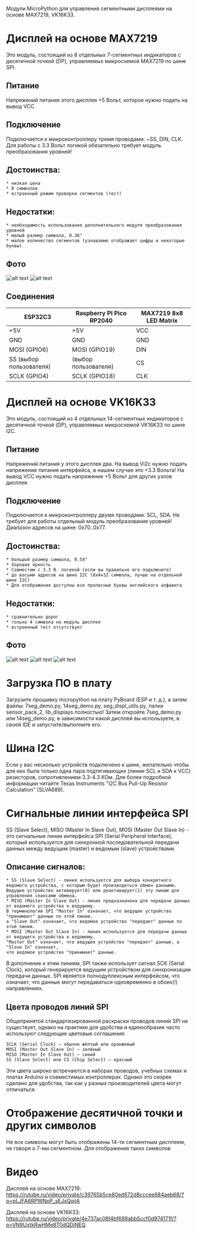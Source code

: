 Модули MicroPython для управления сегментными дисплеями на основе MAX7219, VK16K33.

# Дисплей на основе MAX7219
Это модуль, состоящий из 8 отдельных 7-сегментных индикаторов с десятичной точкой (DP), 
управляемых микросхемой MAX7219 по шине SPI.

## Питание
Напряжений питания этого дисплея +5 Вольт, которое нужно подать на вывод VCC. 

## Подключение
Подключается к микроконтроллеру тремя проводами: ~SS, DIN, CLK. 
Для работы с 3.3 Вольт логикой обязательно требует модуль преобразования уровней!

## Достоинства: 
    * низкая цена
    * 8 символов
    * встроенный режим проверки сегментов (тест)

## Недостатки:
    * необходимость использования дополнительного модуля преобразования уровней
    * малый размер символа, 0.36"
    * малое количество сегментов (узнаваемо отображает цифры и некоторые буквы)

## Фото
![alt text](https://github.com/octaprog7/seg_displays/blob/master/pics/display_max7219_close_view.JPG)
![alt text](https://github.com/octaprog7/seg_displays/blob/master/pics/display_max7219_rear_view.JPG)

## Соединения
  
| ESP32C3                   | Raspberry PI Pico RP2040 | MAX7219 8x8 LED Matrix   |
|---------------------------|--------------------------|--------------------------|
| +5V                       | +5V                      | VCC                      |
| GND                       | GND                      | GND                      |
| MOSI (GPIO6)              | MOSI (GPIO19)            | DIN                      |
| SS   (выбор пользователя) | (выбор пользователя)     | CS                       |
| SCLK (GPIO4)              | SCLK (GPIO18)            | CLK                      |

# Дисплей на основе VK16K33
Это модуль, состоящий из 4 отдельных 14-сегментных индикаторов с десятичной точкой (DP), 
управляемых микросхемой VK16K33 по шине I2C.

## Питание
Напряжений питания у этого дисплея два. На вывод Vi2c нужно подать напряжение питания интерфейса,
в нашем случае это +3.3 Вольта! На вывод VСС нужно подать напряжение +5 Вольт для других узлов дисплея. 

## Подключение
Подключается к микроконтроллеру двумя проводами: SCL, SDA.
Не требует для работы отдельный модуль преобразования уровней!
Диапазон адресов на шине: 0x70..0x77.

## Достоинства: 
    * большой размер символа, 0.54"
    * Хорошая яркость
    * Совместим с 3.3 В. логикой (если вы правильно его подключите)
    * до восьми адресов на шине I2C (8x4=32 символа, лучше на отдельной шине I2C)
    * Для отображения доступны все прописные буквы английского алфавита 

## Недостатки:
    * сравнительно дорог
    * только 4 символа на модуль дисплея
    * встроенный тест отсутствует

## Фото
![alt text](https://github.com/octaprog7/seg_displays/blob/master/pics/display_vk16k33_4x1.JPG)
![alt text](https://github.com/octaprog7/seg_displays/blob/master/pics/display_vk16k33_close_view.JPG)
![alt text](https://github.com/octaprog7/seg_displays/blob/master/pics/display_vk16k33_rear_view.JPG)


# Загрузка ПО в плату
Загрузите прошивку micropython на плату PyBoard (ESP и т. д.), а затем файлы: 7seg_demo.py, 14seg_demo.py, seg_displ_utils.py, 
папки sensor_pack_2, lib_displays полностью!
Затем откройте 7seg_demo.py или 14seg_demo.py, в зависимости какой дисплей вы используете, в своей IDE и запустите/выполните его.

# Шина I2C
Если у вас несколько устройств подключено к шине, желательно чтобы для них была только одна пара
подтягивающих (линии SCL и SDA к VCC) резисторов, сопротивлением 3.3-4.3 КОм.
Для более подробной информации читайте Texas Instruments "I2C Bus Pull-Up Resistor Calculation" (SLVA689).

# Сигнальные линии интерфейса SPI

SS (Slave Select), MISO (Master In Slave Out), MOSI (Master Out Slave In) - это сигнальные линии интерфейса SPI (Serial Peripheral Interface), 
который используется для синхронной последовательной передачи данных между ведущим (master) и ведомым (slave) устройствами.

## Описание сигналов:
    * SS (Slave Select) - линия используется для выбора конкретного ведомого устройства, с которым будет производиться обмен данными.
    Ведущее устройство активирует(0) или деактивирует(1) эту линию для управления сеансами обмена.
    * MISO (Master In Slave Out) - линия предназначена для передачи данных от ведомого устройства к ведущему.
    В терминологии SPI "Master In" означает, что ведущее устройство "принимает" данные по этой линии,
    а "Slave Out" означает, что ведомое устройство "передает" данные по этой линии.
    * MOSI (Master Out Slave In) - линия используется для передачи данных от ведущего устройства к ведомому.
    "Master Out" означает, что ведущее устройство "передает" данные, а "Slave In" означает,
    что ведомое устройство "принимает" данные.

В дополнение к этим линиям, SPI также использует сигнал SCK (Serial Clock), который генерируется ведущим устройством для синхронизации передачи данных.
SPI является полнодуплексным интерфейсом, что означает, что данные могут передаваться одновременно в обоих(!) направлениях.

## Цвета проводов линий SPI

Общепринятой стандартизированной раскраски проводов линий SPI не существует, однако на практике для удобства и единообразия часто используют следующие цветовые соглашения:

    SCLK (Serial Clock) — обычно жёлтый или оранжевый
    MOSI (Master Out Slave In) — зелёный
    MISO (Master In Slave Out) — синий
    SS (Slave Select) или CS (Chip Select) — красный

Эти цвета широко встречаются в наборах проводов, учебных схемах и платах Arduino и совместимых контроллерах.
Однако это скорее сделано для удобства, так как у разных производителей цвета могут отличаться.

# Отображение десятичной точки и других символов
Не все символы могут быть отображены 14-ти сегментным дисплеем, не говоря о 7-ми сегментном.
Для отображения таких символов 

# Видео
Дисплей на основе MAX7219:
    	https://rutube.ru/video/private/c39765b5ce80ed672d8cccee684aeb68/?p=pLJFA6RPWNpP_sEJxQqijA

Дисплей на основе VK16K33:
	https://rutube.ru/video/private/4e737ac08f4bf688abb5ccf0d974171f/?p=VN9UxtkRwHMe8T0dQDiNEQ